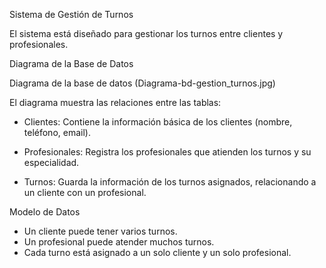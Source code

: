Sistema de Gestión de Turnos

El sistema está diseñado para gestionar los turnos entre clientes y profesionales.

Diagrama de la Base de Datos

Diagrama de la base de datos (Diagrama-bd-gestion_turnos.jpg)

El diagrama muestra las relaciones entre las tablas:

- Clientes: Contiene la información básica de los clientes (nombre, teléfono, email).

- Profesionales: Registra los profesionales que atienden los turnos y su especialidad.

- Turnos: Guarda la información de los turnos asignados, relacionando a un cliente con un profesional.

Modelo de Datos

- Un cliente puede tener varios turnos.
- Un profesional puede atender muchos turnos.
- Cada turno está asignado a un solo cliente y un solo profesional.


